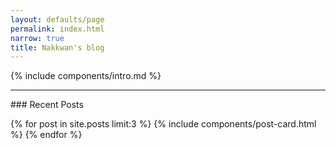 ```yaml
---
layout: defaults/page
permalink: index.html
narrow: true
title: Nakkwan's blog
---
```

{% include components/intro.md %}

<hr />
### Recent Posts

{% for post in site.posts limit:3 %}
{% include components/post-card.html %}
{% endfor %}


